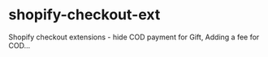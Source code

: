 # shopify-checkout-ext
Shopify checkout extensions - hide COD payment for Gift, Adding a fee for COD...
